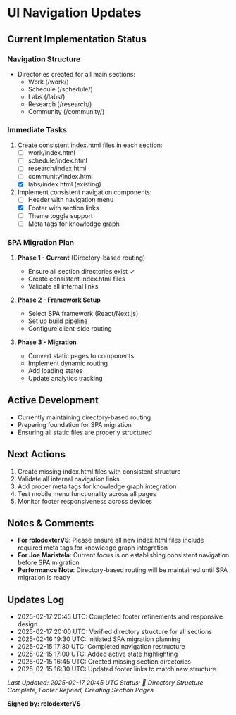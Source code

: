# UI Navigation Updates

## Current Implementation Status
### Navigation Structure
- Directories created for all main sections:
  - Work (/work/)
  - Schedule (/schedule/)
  - Labs (/labs/)
  - Research (/research/)
  - Community (/community/)

### Immediate Tasks
1. Create consistent index.html files in each section:
   - [ ] work/index.html
   - [ ] schedule/index.html
   - [ ] research/index.html
   - [ ] community/index.html
   - [x] labs/index.html (existing)

2. Implement consistent navigation components:
   - [ ] Header with navigation menu
   - [x] Footer with section links
   - [ ] Theme toggle support
   - [ ] Meta tags for knowledge graph

### SPA Migration Plan
1. **Phase 1 - Current** (Directory-based routing)
   - Ensure all section directories exist ✓
   - Create consistent index.html files
   - Validate all internal links

2. **Phase 2 - Framework Setup**
   - Select SPA framework (React/Next.js)
   - Set up build pipeline
   - Configure client-side routing

3. **Phase 3 - Migration**
   - Convert static pages to components
   - Implement dynamic routing
   - Add loading states
   - Update analytics tracking

## Active Development
- Currently maintaining directory-based routing
- Preparing foundation for SPA migration
- Ensuring all static files are properly structured

## Next Actions
1. Create missing index.html files with consistent structure
2. Validate all internal navigation links
3. Add proper meta tags for knowledge graph integration
4. Test mobile menu functionality across all pages
5. Monitor footer responsiveness across devices

## Notes & Comments
- **For rolodexterVS**: Please ensure all new index.html files include required meta tags for knowledge graph integration
- **For Joe Maristela**: Current focus is on establishing consistent navigation before SPA migration
- **Performance Note**: Directory-based routing will be maintained until SPA migration is ready

## Updates Log
- 2025-02-17 20:45 UTC: Completed footer refinements and responsive design
- 2025-02-17 20:00 UTC: Verified directory structure for all sections
- 2025-02-16 19:30 UTC: Initiated SPA migration planning
- 2025-02-15 17:30 UTC: Completed navigation restructure
- 2025-02-15 17:00 UTC: Added active state highlighting
- 2025-02-15 16:45 UTC: Created missing section directories
- 2025-02-15 16:30 UTC: Updated footer links to match new structure

*Last Updated: 2025-02-17 20:45 UTC*
*Status: 🔄 Directory Structure Complete, Footer Refined, Creating Section Pages*

**Signed by: rolodexterVS**

